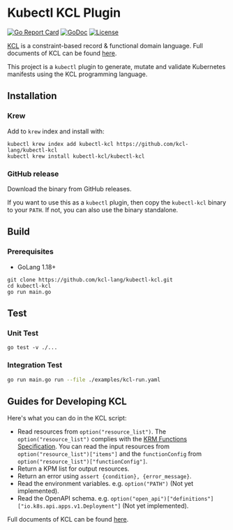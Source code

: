# Kubectl KCL Plugin

[![Go Report Card](https://goreportcard.com/badge/github.com/kcl-lang/kubectl-kcl)](https://goreportcard.com/report/github.com/kcl-lang/kubectl-kcl)
[![GoDoc](https://godoc.org/github.com/kcl-lang/kubectl-kcl?status.svg)](https://godoc.org/github.com/kcl-lang/kubectl-kcl)
[![License](https://img.shields.io/badge/License-Apache%202.0-blue.svg)](https://github.com/kcl-lang/kubectl-kcl/blob/main/LICENSE)

[KCL](https://github.com/KusionStack/KCLVM) is a constraint-based record & functional domain language. Full documents of KCL can be found [here](https://kcl-lang.io/).

This project is a `kubectl` plugin to generate, mutate and validate Kubernetes manifests using the KCL programming language.

## Installation

### Krew

Add to `krew` index and install with:

```shell
kubectl krew index add kubectl-kcl https://github.com/kcl-lang/kubectl-kcl
kubectl krew install kubectl-kcl/kubectl-kcl
```

### GitHub release

Download the binary from GitHub releases.

If you want to use this as a `kubectl` plugin, then copy the `kubectl-kcl` binary to your `PATH`. If not, you can also use the binary standalone.

## Build

### Prerequisites

+ GoLang 1.18+

```shell
git clone https://github.com/kcl-lang/kubectl-kcl.git
cd kubectl-kcl
go run main.go
```

## Test

### Unit Test

```shell
go test -v ./...
```

### Integration Test

```bash
go run main.go run --file ./examples/kcl-run.yaml
```

## Guides for Developing KCL

Here's what you can do in the KCL script:

+ Read resources from `option("resource_list")`. The `option("resource_list")` complies with the [KRM Functions Specification](https://kpt.dev/book/05-developing-functions/01-functions-specification). You can read the input resources from `option("resource_list")["items"]` and the `functionConfig` from `option("resource_list")["functionConfig"]`.
+ Return a KPM list for output resources.
+ Return an error using `assert {condition}, {error_message}`.
+ Read the environment variables. e.g. `option("PATH")` (Not yet implemented).
+ Read the OpenAPI schema. e.g. `option("open_api")["definitions"]["io.k8s.api.apps.v1.Deployment"]` (Not yet implemented).

Full documents of KCL can be found [here](https://kcl-lang.io/).
